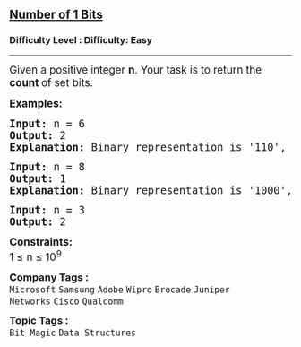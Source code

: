 <h2><a href="https://www.geeksforgeeks.org/problems/set-bits0143/1?page=1&category=Bit%20Magic&difficulty=Easy&status=unsolved&sortBy=submissions">Number of 1 Bits</a></h2><h3>Difficulty Level : Difficulty: Easy</h3><hr><div class="problems_problem_content__Xm_eO"><p><span style="font-size: 14pt;">Given a positive integer <strong>n</strong>. Your task is to return the <strong>count </strong>of set bits.</span></p>
<p><span style="font-size: 14pt;"><strong>Examples:</strong></span></p>
<pre><span style="font-size: 14pt;"><strong>Input: </strong>n = 6
<strong>Output: </strong>2
<strong>Explanation: </strong>Binary representation is '110', so the count of the set bit is 2.</span></pre>
<pre><span style="font-size: 14pt;"><strong>Input:</strong> n =<strong> </strong>8
<strong>Output: </strong>1
<strong>Explanation: </strong>Binary representation is '1000', so the count of the set bit is 1.<br></span></pre>
<pre><span style="font-size: 14pt;"><strong>Input:</strong> n =<strong> </strong>3
<strong>Output: </strong>2</span></pre>
<p><span style="font-size: 14pt;"><strong>Constraints:</strong><br>1 ≤ n ≤ 10<sup>9</sup></span></p></div><p><span style=font-size:18px><strong>Company Tags : </strong><br><code>Microsoft</code>&nbsp;<code>Samsung</code>&nbsp;<code>Adobe</code>&nbsp;<code>Wipro</code>&nbsp;<code>Brocade</code>&nbsp;<code>Juniper Networks</code>&nbsp;<code>Cisco</code>&nbsp;<code>Qualcomm</code>&nbsp;<br><p><span style=font-size:18px><strong>Topic Tags : </strong><br><code>Bit Magic</code>&nbsp;<code>Data Structures</code>&nbsp;